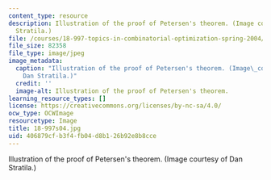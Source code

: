 ```yaml
---
content_type: resource
description: Illustration of the proof of Petersen's theorem. (Image courtesy of Dan
  Stratila.)
file: /courses/18-997-topics-in-combinatorial-optimization-spring-2004/406879cfb3f4fb04d8b126b92e8b8cce_18-997s04.jpg
file_size: 82358
file_type: image/jpeg
image_metadata:
  caption: "Illustration of the proof of Petersen's theorem. (Image\_courtesy of\_\
    Dan Stratila.)"
  credit: ''
  image-alt: Illustration of the proof of Petersen's theorem.
learning_resource_types: []
license: https://creativecommons.org/licenses/by-nc-sa/4.0/
ocw_type: OCWImage
resourcetype: Image
title: 18-997s04.jpg
uid: 406879cf-b3f4-fb04-d8b1-26b92e8b8cce
---
```

Illustration of the proof of Petersen's theorem. (Image courtesy of Dan Stratila.)